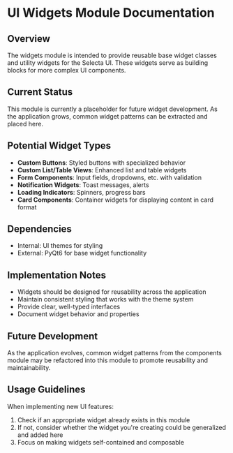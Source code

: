 # UI Widgets Module Documentation

## Overview
The widgets module is intended to provide reusable base widget classes and utility widgets for the Selecta UI. These widgets serve as building blocks for more complex UI components.

## Current Status
This module is currently a placeholder for future widget development. As the application grows, common widget patterns can be extracted and placed here.

## Potential Widget Types
- **Custom Buttons**: Styled buttons with specialized behavior
- **Custom List/Table Views**: Enhanced list and table widgets
- **Form Components**: Input fields, dropdowns, etc. with validation
- **Notification Widgets**: Toast messages, alerts
- **Loading Indicators**: Spinners, progress bars
- **Card Components**: Container widgets for displaying content in card format

## Dependencies
- Internal: UI themes for styling
- External: PyQt6 for base widget functionality

## Implementation Notes
- Widgets should be designed for reusability across the application
- Maintain consistent styling that works with the theme system
- Provide clear, well-typed interfaces
- Document widget behavior and properties

## Future Development
As the application evolves, common widget patterns from the components module may be refactored into this module to promote reusability and maintainability.

## Usage Guidelines
When implementing new UI features:
1. Check if an appropriate widget already exists in this module
2. If not, consider whether the widget you're creating could be generalized and added here
3. Focus on making widgets self-contained and composable
